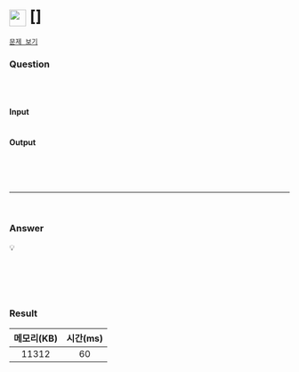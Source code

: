 <h1><img src="https://d2gd6pc034wcta.cloudfront.net/tier/1.svg" width="30" height="30" style="vertical-align: middle;"/> [] </h1>

<a href="https://www.acmicpc.net/problem/2675" target="_black">``문제 보기``</a>


<h3>Question</h3>

```bash

```
<br>

<h4>Input</h4>

```bash

```

<h4>Output</h4>

```bash

```

<br><br>

<hr>

<br>

<h3>Answer</h3>


💡 

<br>

```java

```

<br>

<h3>Result</h3>

|메모리(KB)| 시간(ms)|
|:---:|:---:|
|11312|60|
